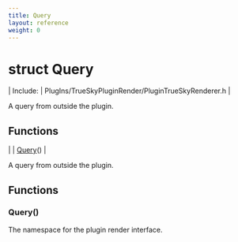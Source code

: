 ```yaml
---
title: Query
layout: reference
weight: 0
---
```

struct Query
===

| Include: | PlugIns/TrueSkyPluginRender/PluginTrueSkyRenderer.h |

A query from outside the plugin.
  


Functions
---

|  | [Query](#Query)() |

A query from outside the plugin.
  


Functions
---
<a name="Query"></a>
###  Query()
The namespace for the plugin render interface.
